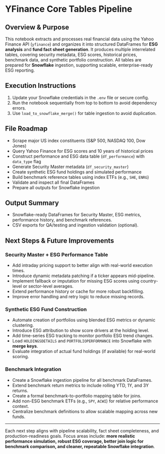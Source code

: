 # YFinance Core Tables Pipeline

## Overview & Purpose
This notebook extracts and processes real financial data using the Yahoo Finance API (`yfinance`) and organizes it into structured DataFrames for **ESG analysis** and **fund fact sheet generation**. It produces multiple interrelated tables, covering security metadata, ESG scores, historical prices, benchmark data, and synthetic portfolio construction. All tables are prepared for **Snowflake** ingestion, supporting scalable, enterprise-ready ESG reporting.

## Execution Instructions
1. Update your Snowflake credentials in the `.env` file or secure config.  
2. Run the notebook sequentially from top to bottom to avoid dependency errors.  
3. Use `load_to_snowflake_merge()` for table ingestion to avoid duplication.

## File Roadmap
- Scrape major US index constituents (S&P 500, NASDAQ 100, Dow Jones)  
- Query Yahoo Finance for ESG scores and 10 years of historical prices  
- Construct performance and ESG data table (`df_performance`) with `data_type` flag  
- Generate Security Master metadata (`df_security_master`)  
- Create synthetic ESG fund holdings and simulated performance  
- Build benchmark reference tables using index ETFs (e.g., `SHE`, `ENRG`)  
- Validate and inspect all final DataFrames  
- Prepare all outputs for Snowflake ingestion

## Output Summary
- Snowflake-ready DataFrames for Security Master, ESG metrics, performance history, and benchmark references.  
- CSV exports for QA/testing and ingestion validation (optional).

## Next Steps & Future Improvements

### Security Master + ESG Performance Table
- Add intraday pricing support to better align with real-world execution times.  
- Introduce dynamic metadata patching if a ticker appears mid-pipeline.  
- Implement fallback or imputation for missing ESG scores using country-level or sector-level averages.  
- Extend performance history or cache for more robust backfilling.  
- Improve error handling and retry logic to reduce missing records.

### Synthetic ESG Fund Construction
- Automate creation of portfolios using blended ESG metrics or dynamic clustering.  
- Introduce ESG attribution to show score drivers at the holding level.  
- Add time-series ESG tracking to monitor portfolio ESG trend changes.  
- Load `HOLDINGSDETAILS` and `PORTFOLIOPERFORMANCE` into Snowflake with **merge keys**.  
- Evaluate integration of actual fund holdings (if available) for real-world scoring.

### Benchmark Integration
- Create a Snowflake ingestion pipeline for all benchmark DataFrames.  
- Extend benchmark return metrics to include rolling YTD, 1Y, and 3Y returns.  
- Create a formal benchmark-to-portfolio mapping table for joins.  
- Add non-ESG benchmark ETFs (e.g., `SPY`, `ACWI`) for relative performance context.  
- Centralize benchmark definitions to allow scalable mapping across new funds.

---

Each next step aligns with pipeline scalability, fact sheet completeness, and production-readiness goals. Focus areas include: **more realistic performance simulation, robust ESG coverage, better join logic for benchmark comparison, and cleaner, repeatable Snowflake integration**.
